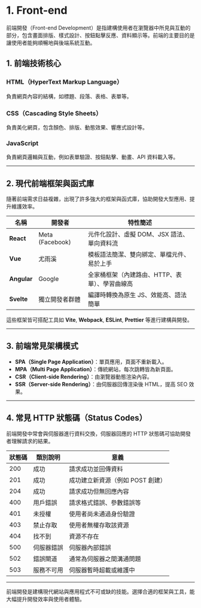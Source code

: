 # 1. Front-end

前端開發（Front-end Development）是指建構使用者在瀏覽器中所見與互動的部分，包含畫面排版、樣式設計、按鈕點擊反應、資料顯示等。前端的主要目的是讓使用者能夠順暢地與後端系統互動。

## 1. 前端技術核心

### HTML（HyperText Markup Language）

負責網頁內容的結構，如標題、段落、表格、表單等。

### CSS（Cascading Style Sheets）

負責美化網頁，包含顏色、排版、動態效果、響應式設計等。

### JavaScript

負責網頁邏輯與互動，例如表單驗證、按鈕點擊、動畫、API 資料載入等。

---

## 2. 現代前端框架與函式庫

隨著前端需求日益複雜，出現了許多強大的框架與函式庫，協助開發大型應用、提升維護效率。

| 名稱          | 開發者             | 特性簡述                      |
| ----------- | --------------- | ------------------------- |
| **React**   | Meta (Facebook) | 元件化設計、虛擬 DOM、JSX 語法、單向資料流 |
| **Vue**     | 尤雨溪             | 模板語法簡潔、雙向綁定、單檔元件、易於上手     |
| **Angular** | Google          | 全家桶框架（內建路由、HTTP、表單）、學習曲線高 |
| **Svelte**  | 獨立開發者群體         | 編譯時轉換為原生 JS、效能高、語法簡單      |

這些框架皆可搭配工具如 **Vite**, **Webpack**, **ESLint**, **Prettier** 等進行建構與開發。

---

## 3. 前端常見架構模式

* **SPA（Single Page Application）**：單頁應用，頁面不重新載入。
* **MPA（Multi Page Application）**：傳統網站，每次跳轉皆為新頁面。
* **CSR（Client-side Rendering）**：由瀏覽器動態渲染內容。
* **SSR（Server-side Rendering）**：由伺服器回傳渲染後 HTML，提高 SEO 效果。

---

## 4. 常見 HTTP 狀態碼（Status Codes）

前端開發中常會與伺服器進行資料交換，伺服器回應的 HTTP 狀態碼可協助開發者理解請求的結果。

| 狀態碼 | 類別說明  | 意義                  |
| --- | ----- | ------------------- |
| 200 | 成功    | 請求成功並回傳資料           |
| 201 | 成功    | 成功建立新資源（例如 POST 創建） |
| 204 | 成功    | 請求成功但無回應內容          |
| 400 | 用戶錯誤  | 請求格式錯誤、參數錯誤等        |
| 401 | 未授權   | 使用者尚未通過身份驗證         |
| 403 | 禁止存取  | 使用者無權存取該資源          |
| 404 | 找不到   | 資源不存在               |
| 500 | 伺服器錯誤 | 伺服器內部錯誤             |
| 502 | 錯誤閘道  | 通常為伺服器之間溝通問題        |
| 503 | 服務不可用 | 伺服器暫時超載或維護中         |

---

前端開發是建構現代網站與應用程式不可或缺的技能。選擇合適的框架與工具，能大幅提升開發效率與使用者體驗。
